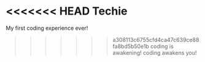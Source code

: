 <<<<<<< HEAD
Techie
=======
My first coding experience ever!
>>>>>>> a308113c6755cfd4ca47c639ce88fa8bd5b50e1b
coding is awakening!
coding awakens you!
